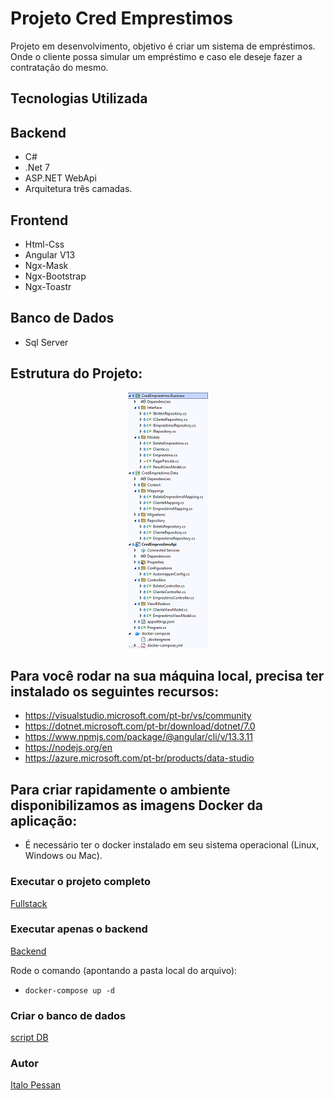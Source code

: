 # Projeto Cred Emprestimos
Projeto em desenvolvimento, objetivo é criar um sistema de empréstimos. Onde o cliente possa simular um empréstimo e caso ele deseje fazer a contratação do mesmo.

## Tecnologias Utilizada
## Backend
- C#
- .Net 7
- ASP.NET WebApi   
- Arquitetura três camadas.
## Frontend
- Html-Css
- Angular V13
- Ngx-Mask
- Ngx-Bootstrap
- Ngx-Toastr

## Banco de Dados
- Sql Server

## Estrutura do Projeto:
<p align="center">
    <img src="https://github.com/pessanitalo/Assets/blob/main/Projeto1.png" />
</p>

## Para você rodar na sua máquina local, precisa ter instalado os seguintes recursos:
- https://visualstudio.microsoft.com/pt-br/vs/community
- https://dotnet.microsoft.com/pt-br/download/dotnet/7.0
- https://www.npmjs.com/package/@angular/cli/v/13.3.11
- https://nodejs.org/en
- https://azure.microsoft.com/pt-br/products/data-studio

## Para criar rapidamente o ambiente disponibilizamos as imagens Docker da aplicação:
- É necessário ter o docker instalado em seu sistema operacional (Linux, Windows ou Mac).

### Executar o projeto completo
[Fullstack](https://github.com/pessanitalo/Emprestimo/tree/main/Docker%20Fullstack)

### Executar apenas o backend
[Backend](https://github.com/pessanitalo/Emprestimo/tree/main/Docker%20BackEnd)

Rode o comando (apontando a pasta local do arquivo): 
- `docker-compose up -d`

### Criar o banco de dados
[script DB](https://github.com/pessanitalo/Emprestimo/blob/main/Docker%20BackEnd/script%20banco%20de%20dados.txt)

### Autor
[Italo Pessan](https://www.linkedin.com/in/italopessan/)
